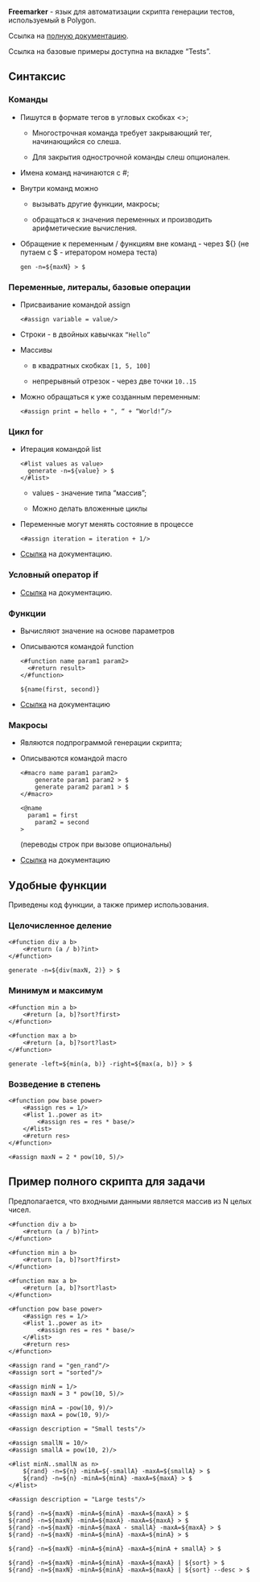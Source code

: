 **Freemarker** - язык для автоматизации скрипта генерации тестов, используемый в Polygon.

Ссылка на [полную документацию](https://freemarker.apache.org/docs/index.html).

Ссылка на базовые примеры доступна на вкладке “Tests”.

## Синтаксис

### Команды

- Пишутся в формате тегов в угловых скобках <>;

  - Многострочная команда требует закрывающий тег, начинающийся со слеша.
  
  - Для закрытия однострочной команды слеш опционален.

- Имена команд начинаются с #;

- Внутри команд можно

  - вызывать другие функции, макросы;
  
  - обращаться к значения переменных и производить арифметические вычисления.

- Обращение к переменным / функциям вне команд - через ${} (не путаем с $ - итератором номера теста)

  ```
  gen -n=${maxN} > $
  ```

### Переменные, литералы, базовые операции

- Присваивание командой assign

  ```
  <#assign variable = value/>
  ```

- Строки - в двойных кавычках ```“Hello”```

- Массивы

  - в квадратных скобках ```[1, 5, 100]```
  
  - непрерывный отрезок - через две точки ```10..15```

- Можно обращаться к уже созданным переменным:

  ```
  <#assign print = hello + ", “ + “World!”/>
  ```

### Цикл for

- Итерация командой list

  ```
  <#list values as value>
  	generate -n=${value} > $
  </#list>
  ```

  - values - значение типа “массив”;

  - Можно делать вложенные циклы

- Переменные могут менять состояние в процессе

  ```
  <#assign iteration = iteration + 1/>
  ```

- [Ссылка](https://freemarker.apache.org/docs/ref_directive_list.html) на документацию.

### Условный оператор if

- [Ссылка](https://freemarker.apache.org/docs/ref_directive_if.html) на документацию.

### Функции

- Вычисляют значение на основе параметров

- Описываются командой function

  ```
  <#function name param1 param2>
  	<#return result>
  </#function>

  ${name(first, second)}
  ```

- [Ссылка](https://freemarker.apache.org/docs/ref_directive_function.html) на документацию

### Макросы

- Являются подпрограммой генерации скрипта;

- Описываются командой macro

  ```
  <#macro name param1 param2>
      generate param1 param2 > $
      generate param2 param1 > $
  </#macro>
  
  <@name 
  	param1 = first
      param2 = second
  >
  ```

  (переводы строк при вызове опциональны)

- [Ссылка](https://freemarker.apache.org/docs/ref_directive_macro.html) на документацию

## Удобные функции

Приведены код функции, а также пример использования.

### Целочисленное деление

```
<#function div a b>
    <#return (a / b)?int>
</#function>

generate -n=${div(maxN, 2)} > $
```

### Минимум и максимум

```
<#function min a b>
    <#return [a, b]?sort?first>
</#function>

<#function max a b>
    <#return [a, b]?sort?last>
</#function>

generate -left=${min(a, b)} -right=${max(a, b)} > $
```

### Возведение в степень

```
<#function pow base power>
    <#assign res = 1/>
    <#list 1..power as it>
        <#assign res = res * base/>
    </#list>
    <#return res>
</#function>

<#assign maxN = 2 * pow(10, 5)/>
```

## Пример полного скрипта для задачи

Предполагается, что входными данными является массив из N целых чисел.

```
<#function div a b>
    <#return (a / b)?int>
</#function>

<#function min a b>
    <#return [a, b]?sort?first>
</#function>

<#function max a b>
    <#return [a, b]?sort?last>
</#function>

<#function pow base power>
    <#assign res = 1/>
    <#list 1..power as it>
        <#assign res = res * base/>
    </#list>
    <#return res>
</#function>

<#assign rand = "gen_rand"/>
<#assign sort = "sorted"/>

<#assign minN = 1/>
<#assign maxN = 3 * pow(10, 5)/>

<#assign minA = -pow(10, 9)/>
<#assign maxA = pow(10, 9)/>

<#assign description = "Small tests"/>

<#assign smallN = 10/>
<#assign smallA = pow(10, 2)/>

<#list minN..smallN as n>
	${rand} -n=${n} -minA=${-smallA} -maxA=${smallA} > $
    ${rand} -n=${n} -minA=${minA} -maxA=${maxA} > $
</#list>

<#assign description = "Large tests"/>

${rand} -n=${maxN} -minA=${minA} -maxA=${maxA} > $
${rand} -n=${maxN} -minA=${maxA} -maxA=${maxA} > $
${rand} -n=${maxN} -minA=${maxA - smallA} -maxA=${maxA} > $
${rand} -n=${maxN} -minA=${minA} -maxA=${minA} > $

${rand} -n=${maxN} -minA=${minA} -maxA=${minA + smallA} > $

${rand} -n=${maxN} -minA=${minA} -maxA=${maxA} | ${sort} > $
${rand} -n=${maxN} -minA=${minA} -maxA=${maxA} | ${sort} --desc > $
```
